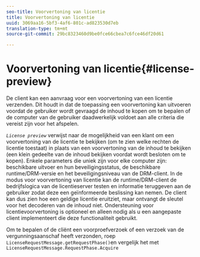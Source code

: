 ```yaml
---
seo-title: Voorvertoning van licentie
title: Voorvertoning van licentie
uuid: 3069aa16-5bf3-4af6-801c-ad823530d7eb
translation-type: tm+mt
source-git-commit: 29bc8323460d9be0fce66cbea7c6fce46df20d61

---
```



# Voorvertoning van licentie{#license-preview}

De client kan een aanvraag voor een voorvertoning van een licentie verzenden. Dit houdt in dat de toepassing een voorvertoning kan uitvoeren voordat de gebruiker wordt gevraagd de inhoud te kopen om te bepalen of de computer van de gebruiker daadwerkelijk voldoet aan alle criteria die vereist zijn voor het afspelen.

*`License preview`* verwijst naar de mogelijkheid van een klant om een voorvertoning van de licentie te bekijken (om te zien welke rechten de licentie toestaat) in plaats van een voorvertoning van de inhoud te bekijken (een klein gedeelte van de inhoud bekijken voordat wordt besloten om te kopen). Enkele parameters die uniek zijn voor elke computer zijn: beschikbare uitvoer en hun beveiligingsstatus, de beschikbare runtime/DRM-versie en het beveiligingsniveau van de DRM-client. In de modus voor voorvertoning van licentie kan de runtime/DRM-client de bedrijfslogica van de licentieserver testen en informatie teruggeven aan de gebruiker zodat deze een geïnformeerde beslissing kan nemen. De client kan dus zien hoe een geldige licentie eruitziet, maar ontvangt de sleutel voor het decoderen van de inhoud niet. Ondersteuning voor licentievoorvertoning is optioneel en alleen nodig als u een aangepaste client implementeert die deze functionaliteit gebruikt.

Om te bepalen of de cliënt een voorproefverzoek of een verzoek van de vergunningsaanschaf heeft verzonden, roep `LicenseRequestMessage.getRequestPhase()`en vergelijk het met `LicenseRequestMessage.RequestPhase.Acquire`
